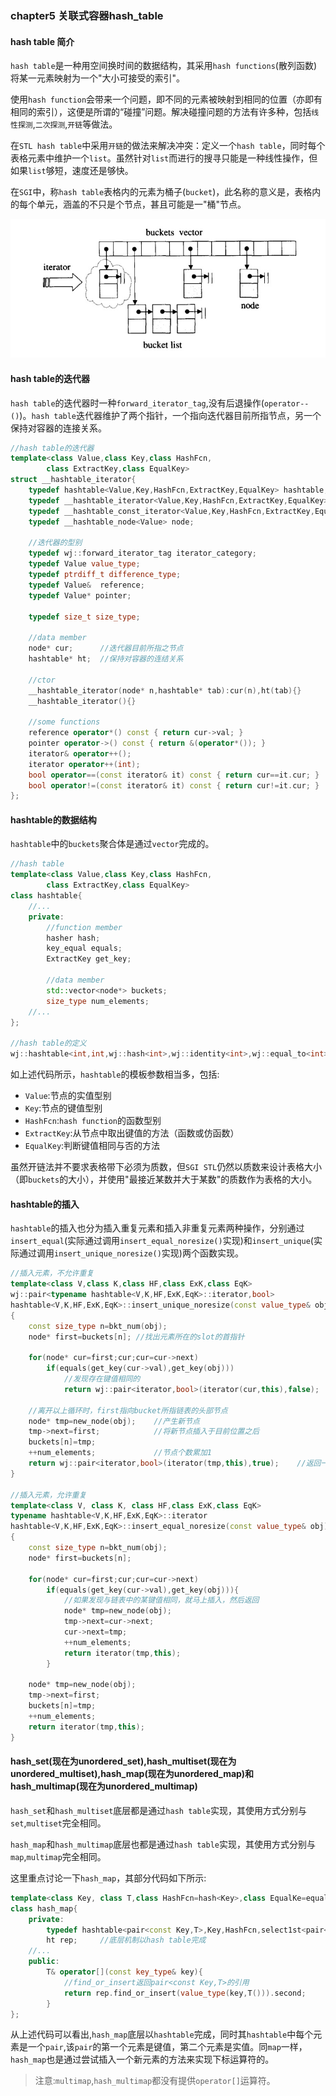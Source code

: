 ### chapter5 关联式容器hash_table

#### hash table 简介

`hash table`是一种用空间换时间的数据结构，其采用`hash functions`(散列函数)将某一元素映射为一个"大小可接受的索引"。

使用`hash function`会带来一个问题，即不同的元素被映射到相同的位置（亦即有相同的索引），这便是所谓的“碰撞”问题。解决碰撞问题的方法有许多种，包括`线性探测`,`二次探测`,`开链`等做法。

在`STL hash table`中采用`开链`的做法来解决冲突：定义一个`hash table`，同时每个表格元素中维护一个`list`。虽然针对`list`而进行的搜寻只能是一种线性操作，但如果`list`够短，速度还是够快。

在`SGI`中，称`hash table`表格内的元素为桶子(`bucket`)，此名称的意义是，表格内的每个单元，涵盖的不只是个节点，甚且可能是一"桶"节点。

![avatar](../image/../../image/stl_hashtable.jpg)

#### hash table的迭代器

`hash table`的迭代器时一种`forward_iterator_tag`,没有后退操作(`operator--()`)。`hash table`迭代器维护了两个指针，一个指向迭代器目前所指节点，另一个保持对容器的连接关系。

```cpp
//hash table的迭代器
template<class Value,class Key,class HashFcn,
        class ExtractKey,class EqualKey>
struct __hashtable_iterator{
    typedef hashtable<Value,Key,HashFcn,ExtractKey,EqualKey> hashtable;
    typedef __hashtable_iterator<Value,Key,HashFcn,ExtractKey,EqualKey> iterator;
    typedef __hashtable_const_iterator<Value,Key,HashFcn,ExtractKey,EqualKey> const_iterator;
    typedef __hashtable_node<Value> node;

    //迭代器的型别
    typedef wj::forward_iterator_tag iterator_category;
    typedef Value value_type;
    typedef ptrdiff_t difference_type;
    typedef Value&  reference;
    typedef Value* pointer;

    typedef size_t size_type;

    //data member
    node* cur;      //迭代器目前所指之节点
    hashtable* ht;  //保持对容器的连结关系

    //ctor
    __hashtable_iterator(node* n,hashtable* tab):cur(n),ht(tab){}
    __hashtable_iterator(){}

    //some functions
    reference operator*() const { return cur->val; }
    pointer operator->() const { return &(operator*()); }
    iterator& operator++();
    iterator operator++(int);
    bool operator==(const iterator& it) const { return cur==it.cur; }
    bool operator!=(const iterator& it) const { return cur!=it.cur; }
};
```

#### hashtable的数据结构


`hashtable`中的`buckets`聚合体是通过`vector`完成的。

```cpp
//hash table
template<class Value,class Key,class HashFcn,
        class ExtractKey,class EqualKey>
class hashtable{
    //...
    private:
        //function member
        hasher hash;
        key_equal equals;
        ExtractKey get_key;

        //data member
        std::vector<node*> buckets;
        size_type num_elements;
    //...
};

//hash table的定义
wj::hashtable<int,int,wj::hash<int>,wj::identity<int>,wj::equal_to<int>> iht;
```

如上述代码所示，`hashtable`的模板参数相当多，包括:

* `Value`:节点的实值型别
* `Key`:节点的键值型别
* `HashFcn`:`hash function`的函数型别
* `ExtractKey`:从节点中取出键值的方法（函数或仿函数）
* `EqualKey`:判断键值相同与否的方法

虽然开链法并不要求表格带下必须为质数，但`SGI STL`仍然以质数来设计表格大小（即`buckets`的大小），并使用"最接近某数并大于某数"的质数作为表格的大小。

#### hashtable的插入

`hashtable`的插入也分为插入重复元素和插入非重复元素两种操作，分别通过`insert_equal`(实际通过调用`insert_equal_noresize()`实现)和`insert_unique`(实际通过调用`insert_unique_noresize()`实现)两个函数实现。

```cpp
//插入元素，不允许重复
template<class V,class K,class HF,class ExK,class EqK>
wj::pair<typename hashtable<V,K,HF,ExK,EqK>::iterator,bool>
hashtable<V,K,HF,ExK,EqK>::insert_unique_noresize(const value_type& obj)
{
    const size_type n=bkt_num(obj);
    node* first=buckets[n]; //找出元素所在的slot的首指针

    for(node* cur=first;cur;cur=cur->next)
        if(equals(get_key(cur->val),get_key(obj)))
            //发现存在键值相同的
            return wj::pair<iterator,bool>(iterator(cur,this),false);

    //离开以上循环时，first指向bucket所指链表的头部节点
    node* tmp=new_node(obj);    //产生新节点
    tmp->next=first;            //将新节点插入于目前位置之后
    buckets[n]=tmp;
    ++num_elements;             //节点个数累加1
    return wj::pair<iterator,bool>(iterator(tmp,this),true);    //返回一个pair,其中的迭代器指向新插入节点
}

//插入元素，允许重复
template<class V, class K, class HF,class ExK,class EqK>
typename hashtable<V,K,HF,ExK,EqK>::iterator
hashtable<V,K,HF,ExK,EqK>::insert_equal_noresize(const value_type& obj)
{
    const size_type n=bkt_num(obj);
    node* first=buckets[n];

    for(node* cur=first;cur;cur=cur->next)
        if(equals(get_key(cur->val),get_key(obj))){
            //如果发现与链表中的某键值相同，就马上插入，然后返回
            node* tmp=new_node(obj);
            tmp->next=cur->next;
            cur->next=tmp;
            ++num_elements;
            return iterator(tmp,this);
        }

    node* tmp=new_node(obj);
    tmp->next=first;
    buckets[n]=tmp;
    ++num_elements;
    return iterator(tmp,this);
}
```

#### hash_set(现在为unordered_set),hash_multiset(现在为unordered_multiset),hash_map(现在为unordered_map)和hash_multimap(现在为unordered_multimap)

`hash_set`和`hash_multiset`底层都是通过`hash table`实现，其使用方式分别与`set`,`multiset`完全相同。

`hash_map`和`hash_multimap`底层也都是通过`hash table`实现，其使用方式分别与`map`,`multimap`完全相同。

这里重点讨论一下`hash_map`，其部分代码如下所示:

```cpp
template<class Key, class T,class HashFcn=hash<Key>,class EqualKe=equal_to<Key>>
class hash_map{
    private:
        typedef hashtable<pair<const Key,T>,Key,HashFcn,select1st<pair<const Key,T> >,EqualKey> ht;
        ht rep;     //底层机制以hash table完成
    //...
    public:
        T& operator[](const key_type& key){
            //find_or_insert返回pair<const Key,T>的引用
            return rep.find_or_insert(value_type(key,T())).second;
        }
};
```

从上述代码可以看出,`hash_map`底层以`hashtable`完成，同时其`hashtable`中每个元素是一个`pair`,该`pair`的第一个元素是键值，第二个元素是实值。同`map`一样，`hash_map`也是通过尝试插入一个新元素的方法来实现下标运算符的。

> 注意:`multimap`,`hash_multimap`都没有提供`operator[]`运算符。